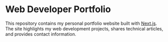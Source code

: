 # Web Developer Portfolio

This repository contains my personal portfolio website built with [Next.js](https://nextjs.org). The site highlights my web development projects, shares technical articles, and provides contact information.

